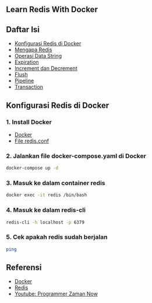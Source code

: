 ## Learn Redis With Docker

## Daftar Isi

- [Konfigurasi Redis di Docker](#konfigurasi-redis-di-docker)
- [Mengapa Redis](materi/1.%20mengapa-redis.md)
- [Operasi Data String](materi/2.%20operasi-data-string.md)
- [Expiration](materi/3.%20expiration.md)
- [Increment dan Decrement](materi/4.%20increment-dan-decrement.md)
- [Flush](materi/5.%20flush.md)
- [Pipeline](materi/6.%20pipeline.md)
- [Transaction](materi/7.%20transaction.md)

## Konfigurasi Redis di Docker

### 1. Install Docker

- [Docker](https://docs.docker.com/get-docker/)
- [File redis.conf](https://github.com/redis/redis/blob/7.2.4/redis.conf)

### 2. Jalankan file docker-compose.yaml di Docker

```bash
docker-compose up -d
```

### 3. Masuk ke dalam container redis

```bash
docker exec -it redis /bin/bash
```

### 4. Masuk ke dalam redis-cli

```bash
redis-cli -h localhost -p 6379
```

### 5. Cek apakah redis sudah berjalan

```bash
ping
```

## Referensi

- [Docker](https://docs.docker.com)
- [Redis](https://redis.io/docs/latest)
- [Youtube: Programmer Zaman Now](https://www.youtube.com/playlist?list=PL-CtdCApEFH-7hBhz1Q-4rKIQntJoBNX3)
